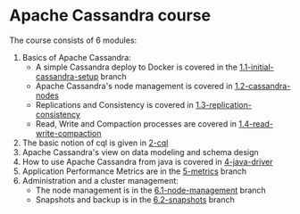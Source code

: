# Apache Cassandra course

The course consists of 6 modules:

1. Basics of Apache Cassandra:
    - A simple Cassandra deploy to Docker is covered in the [1.1-initial-cassandra-setup]() branch
    - Apache Cassandra's node management is covered in [1.2-cassandra-nodes]()
    - Replications and Consistency is covered in [1.3-replication-consistency]()
    - Read, Write and Compaction processes are covered in [1.4-read-write-compaction]()
1. The basic notion of cql is given in [2-cql]()
1. Apache Cassandra's view on data modeling and schema design
1. How to use Apache Cassandra from java is covered in [4-java-driver]()
1. Application Performance Metrics are in the [5-metrics]() branch
1. Administration and a cluster management:
    - The node management is in the [6.1-node-management]() branch
    - Snapshots and backup is in the [6.2-snapshots]() branch
